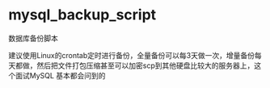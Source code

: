 # mysql_backup_script
数据库备份脚本

建议使用Linux的crontab定时进行备份，全量备份可以每3天做一次，增量备份每天都做，然后把文件打包压缩甚至可以加密scp到其他硬盘比较大的服务器上，这个面试MySQL 基本都会问到的
